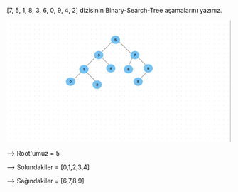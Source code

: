 [7, 5, 1, 8, 3, 6, 0, 9, 4, 2] dizisinin Binary-Search-Tree aşamalarını yazınız.

![Binary-Search-Tree-Image](Binary-Search-Tree-Image.png)

--> Root'umuz = 5

--> Solundakiler = [0,1,2,3,4]

--> Sağındakiler = [6,7,8,9]